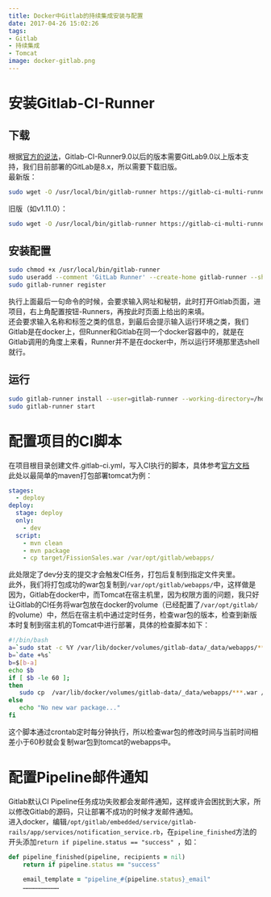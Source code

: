 ```yaml
---
title: Docker中Gitlab的持续集成安装与配置
date: 2017-04-26 15:02:26
tags:
- Gitlab
- 持续集成
- Tomcat
image: docker-gitlab.png
---
```


# 安装Gitlab-CI-Runner
## 下载
根据[官方的说法](https://gitlab.com/gitlab-org/gitlab-ci-multi-runner)，Gitlab-CI-Runner9.0以后的版本需要GitLab9.0以上版本支持，我们目前部署的GitLab是8.x，所以需要下载旧版。  
最新版：  
```bash
sudo wget -O /usr/local/bin/gitlab-runner https://gitlab-ci-multi-runner-downloads.s3.amazonaws.com/latest/binaries/gitlab-ci-multi-runner-linux-amd64
```
旧版（如v1.11.0）：  
```bash
sudo wget -O /usr/local/bin/gitlab-runner https://gitlab-ci-multi-runner-downloads.s3.amazonaws.com/v1.11.0/binaries/gitlab-ci-multi-runner-linux-amd64
```

## 安装配置
```bash
sudo chmod +x /usr/local/bin/gitlab-runner
sudo useradd --comment 'GitLab Runner' --create-home gitlab-runner --shell /bin/bash
sudo gitlab-runner register
```
执行上面最后一句命令的时候，会要求输入网址和秘钥，此时打开Gitlab页面，进项目，右上角配置按钮-Runners，再按此时页面上给出的来填。  
还会要求输入名称和标签之类的信息，到最后会提示输入运行环境之类，我们Gitlab是在docker上，但Runner和Gitlab在同一个docker容器中的，就是在Gitlab调用的角度上来看，Runner并不是在docker中，所以运行环境那里选shell就行。  

## 运行
```bash
sudo gitlab-runner install --user=gitlab-runner --working-directory=/home/gitlab-runner
sudo gitlab-runner start
```

# 配置项目的CI脚本
在项目根目录创建文件.gitlab-ci.yml，写入CI执行的脚本，具体参考[官方文档](http://docs.gitlab.com/ce/ci/yaml/README.html)  
此处以最简单的maven打包部署tomcat为例：  
```yaml
stages:
  - deploy
deploy:
  stage: deploy
  only:
    - dev
  script:
    - mvn clean
    - mvn package
    - cp target/FissionSales.war /var/opt/gitlab/webapps/
```
此处限定了dev分支的提交才会触发CI任务，打包后复制到指定文件夹里。  
此外，我们将打包成功的war包复制到`/var/opt/gitlab/webapps/`中，这样做是因为，Gitlab在docker中，而Tomcat在宿主机里，因为权限方面的问题，我只好让Gitlab的CI任务将war包放在docker的volume（已经配置了`/var/opt/gitlab/`的volume）中，然后在宿主机中通过定时任务，检查war包的版本，检查到新版本时复制到宿主机的Tomcat中进行部署，具体的检查脚本如下：
```bash
#!/bin/bash
a=`sudo stat -c %Y /var/lib/docker/volumes/gitlab-data/_data/webapps/***.war`
b=`date +%s`
b=$[b-a]
echo $b
if [ $b -le 60 ];
then
   sudo cp  /var/lib/docker/volumes/gitlab-data/_data/webapps/***.war /enviroment/apache-tomcat-8.0.33/webapps/
else
   echo "No new war package..."
fi
```
这个脚本通过crontab定时每分钟执行，所以检查war包的修改时间与当前时间相差小于60秒就会复制war包到tomcat的webapps中。  

# 配置Pipeline邮件通知
Gitlab默认CI Pipeline任务成功失败都会发邮件通知，这样或许会困扰到大家，所以修改Gitlab的源码，只让部署不成功的时候才发邮件通知。  
进入docker，编辑`/opt/gitlab/embedded/service/gitlab-rails/app/services/notification_service.rb`，在`pipeline_finished`方法的开头添加`return if pipeline.status == "success" `，如：
```ruby
def pipeline_finished(pipeline, recipients = nil)
    return if pipeline.status == "success"

    email_template = "pipeline_#{pipeline.status}_email"
    …………………………
```

